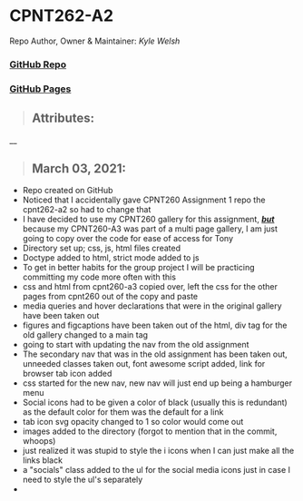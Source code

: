 # CPNT262-A2
Repo Author, Owner & Maintainer: <em>Kyle Welsh</em>
### [GitHub Repo](https://github.com/Kylewwelsh/cpnt262-a2)
### [GitHub Pages](https://kylewwelsh.github.io/cpnt262-a2/)
>## Attributes:
__
>## March 03, 2021:
- Repo created on GitHub
- Noticed that I accidentally gave CPNT260 Assignment 1 repo the cpnt262-a2 so had to change that
- I have decided to use my CPNT260 gallery for this assignment, <strong><em><u>but</u></em></strong> because my CPNT260-A3 was part of a multi page gallery, I am just going to copy over the code for ease of access for Tony
- Directory set up; css, js, html files created
- Doctype added to html, strict mode added to js
- To get in better habits for the group project I will be practicing committing my code more often with this
- css and html from cpnt260-a3 copied over, left the css for the other pages from cpnt260 out of the copy and paste
- media queries and hover declarations that were in the original gallery have been taken out
- figures and figcaptions have been taken out of the html, div tag for the old gallery changed to a main tag
- going to start with updating the nav from the old assignment 
- The secondary nav that was in the old assignment has been taken out, unneeded classes taken out, font awesome script added, link for browser tab icon added
- css started for the new nav, new nav will just end up being a hamburger menu
- Social icons had to be given a color of black (usually this is redundant) as the default color for them was the default for a link
- tab icon svg opacity changed to 1 so color would come out
- images added to the directory (forgot to mention that in the commit, whoops)
- just realized it was stupid to style the i icons when I can just make all the links black
- a "socials" class added to the ul for the social media icons just in case I need to style the ul's separately
-